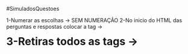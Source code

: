 #SimuladosQuestoes

1-Numerar as escolhas -> SEM NUMERAÇÃO
2-No inicio do HTML das perguntas e respostas colocar a tag -> <h1 style="display: inline">
3-Retiras todos as tags -> <br>


